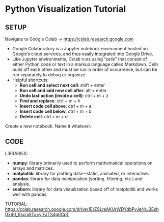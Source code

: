 # Python Visualization Tutorial
## SETUP
Navigate to Google Colab → https://colab.research.google.com

+ Google Colaboratory is a Jupyter notebook environment hosted on Google’s cloud services, and thus easily integrated into Google Drive.  
+ Like Jupyter environments, Colab runs using “cells” that consist of either Python code or text in a markup language called Markdown. Cells build off each other and must be run in order of occurrence, but can be run separately to debug or organize.  
+ Helpful shortcuts:
  + **Run cell and select next cell**: shift + enter
  + **Run cell and add new cell after**: alt + enter
  + **Undo last action (inside a cell)**: ctrl + m + z
  + **Find and replace**: ctrl + m + h
  + **Insert code cell above**: ctrl + m + a
  + **Insert code cell below**: ctrl + m + b
  + **Delete cell**: ctrl + m + d

Create a new notebook. Name it whatever.

## CODE
LIBRARIES:
+ **numpy**: library primarily used to perform mathematical operations on arrays and matrices.
+ **matplotlib**: library for plotting data⁠—static, animated, or interactive.
+ **pandas**: library for data manipulation (sorting, filtering, etc.) and analysis.
+ **seaborn:** library for data visualization based off of matplotlib and works well with pandas.

TUTORIAL: https://colab.research.google.com/drive/1ErZSLrsAKUrWDYdbPyJeNrJ3EshDx60_#scrollTo=ylFJTS4g0CpT
